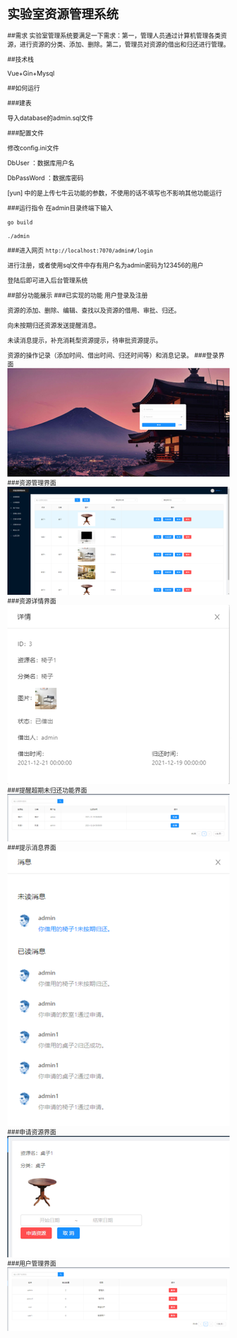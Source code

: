 # 实验室资源管理系统

##需求
实验室管理系统要满足一下需求：第一，管理人员通过计算机管理各类资源，进行资源的分类、添加、删除。第二，管理员对资源的借出和归还进行管理。

##技术栈

Vue+Gin+Mysql

##如何运行

###建表 

导入database的admin.sql文件

###配置文件

修改config.ini文件

DbUser ：数据库用户名

DbPassWord ：数据库密码

[yun] 中的是上传七牛云功能的参数，不使用的话不填写也不影响其他功能运行

###运行指令
在admin目录终端下输入

`go build`

`./admin`

###进入网页
`http://localhost:7070/admin#/login`

进行注册，或者使用sql文件中存有用户名为admin密码为123456的用户

登陆后即可进入后台管理系统

##部分功能展示
###已实现的功能
用户登录及注册

资源的添加、删除、编辑、查找以及资源的借用、审批、归还。

向未按期归还资源发送提醒消息。

未读消息提示，补充消耗型资源提示，待审批资源提示。

资源的操作记录（添加时间、借出时间、归还时间等）和消息记录。
###登录界面
![](static/readmepng/1.png)
###资源管理界面
![](static/readmepng/2.png)
###资源详情界面
![](static/readmepng/3.png)
###提醒超期未归还功能界面
![](static/readmepng/5.png)
###提示消息界面
![](static/readmepng/4.png)
###申请资源界面
![](static/readmepng/6.png)
###用户管理界面
![](static/readmepng/7.png)
